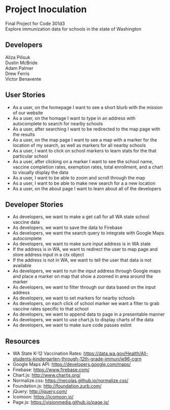 # Project Inoculation  
Final Project for Code 301d3  
Explore immunization data for schools in the state of Washington    

## Developers  
Aliza Pilisuk  
Dustin McBride  
Adam Palmer  
Drew Ferris  
Victor Benavente  

## User Stories  
-  As a user, on the homepage I want to see a short blurb with the mission of our website  
-  As a user, on the homage I want to type in an address with autocomplete to search for nearby schools  
-  As a user, after searching I want to be redirected to the map page with the results  
-  As a user, on the map page I want to see a map with a marker for the location of my search, as well as markers for all nearby schools  
-  As a user, I want to click on school markers to learn stats for the that particular school  
-  As a user, after clicking on a marker I want to see the school name, vaccine completion rates, exemption rates, total enrollment, and a chart to visually display the data  
-  As a user, I want to be able to zoom and scroll through the map  
-  As a user, I want to be able to make new search for a a new location  
-  As a user, on the about page I want to learn about all of the developers  

## Developer Stories  
-  As developers, we want to make a get call for all WA state school vaccine data  
-  As developers, we want to save the data to Firebase  
-  As developers, we want the search query to integrate with Google Maps autocomplete  
-  As developers, we want to make sure input address is in WA state  
-  If the address is in WA, we want to redirect the user to map page and store address input in a ctx object  
-  If the address is not in WA, we want to tell the user that data is not available  
-  As developers, we want to run the input address through Google maps and place a marker on map that show a zoomed in area around the marker  
-  As developers, we want to filter through our data based on the input address  
-  As developers, we want to set markers for nearby schools  
-  As developers, on each click of school marker we want a filter to grab vaccine rates specific to that school  
-  As developers, we want to append data to page in a presentable manner  
-  As developers, we want to use chart.js to display charts of the data  
-  As developers, we want to make sure code passes eslint  

## Resources  
-  WA State K-12 Vaccination Rates: https://data.wa.gov/Health/All-students-kindergarten-through-12th-grade-immun/ie96-cgrn  
-  Google Maps API: https://developers.google.com/maps/  
-  Firebase: https://www.firebase.com/  
-  Chart.js: http://www.chartjs.org/  
-  Normalize.css: https://necolas.github.io/normalize.css/  
-  Foundation.js: http://foundation.zurb.com/  
-  jQuery: http://jquery.com/  
-  Icomoon: https://icomoon.io/  
-  Page.js: https://visionmedia.github.io/page.js/  
